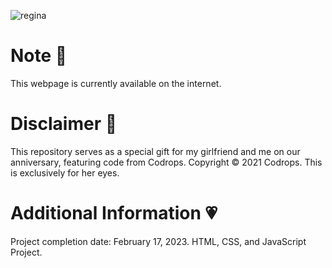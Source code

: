 ![regina](https://github.com/feiryrej/feiryrej/assets/116869096/09e705f3-a62c-4b48-a866-507264e52da9)

# Note 🍥
This webpage is currently available on the internet.

# Disclaimer 🎀
This repository serves as a special gift for my girlfriend and me on our anniversary, featuring code from Codrops. 
Copyright © 2021 Codrops.
This is exclusively for her eyes.
   
# Additional Information 💗
Project completion date: February 17, 2023.
HTML, CSS, and JavaScript Project.
